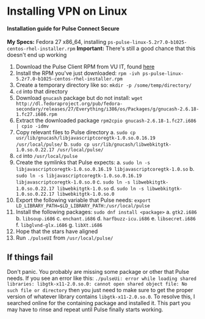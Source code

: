 # Installing VPN on Linux
#### Installation guide for Pulse Connect Secure
**My Specs:** Fedora 27 x86_64, installing `ps-pulse-linux-5.2r7.0-b1025-centos-rhel-installer.rpm`
**Important:** There's still a good chance that this doesn't end up working
1. Download the Pulse Client RPM from VU IT, found [here](https://it.vanderbilt.edu/security/secure-communications/remote-access/linux-download.php)
2. Install the RPM you've just downloaded: `rpm -ivh ps-pulse-linux-5.2r7.0-b1025-centos-rhel-installer.rpm`
3. Create a temporary directory like so: `mkdir -p /some/temp/directory/`
4. `cd` into that directory
5. Download `gnucash` package but do not install: `wget http://dl.fedoraproject.org/pub/fedora-secondary/releases/27/Everything/i386/os/Packages/g/gnucash-2.6.18-1.fc27.i686.rpm`
6. Extract the downloaded package `rpm2cpio gnucash-2.6.18-1.fc27.i686 | cpio -idmv`
7. Copy relevant files to Pulse directory
a. `sudo cp usr/lib/gnucash/libjavascriptcoregtk-1.0.so.0.16.19 /usr/local/pulse/`
b. `sudo cp usr/lib/gnucash/libwebkitgtk-1.0.so.0.22.17 /usr/local/pulse/`
8. `cd` into `/usr/local/pulse`
9. Create the symlinks that Pulse expects:
a. `sudo ln -s libjavascriptcoregtk-1.0.so.0.16.19 libjavascriptcoregtk-1.0.so`
b. `sudo ln -s libjavascriptcoregtk-1.0.so.0.16.19 libjavascriptcoregtk-1.0.so.0`
c. `sudo ln -s libwebkitgtk-1.0.so.0.22.17 libwebkitgtk-1.0.so`
d. `sudo ln -s libwebkitgtk-1.0.so.0.22.17 libwebkitgtk-1.0.so.0`
10. Export the following variable that Pulse needs: `export LD_LIBRARY_PATH=$LD_LIBRARY_PATH:/usr/local/pulse`
11. Install the following packages: `sudo dnf install <package>`
a. `gtk2.i686`
b. `libsoup.i686`
c. `enchant.i686`
d. `harfbuzz-icu.i686`
e. `libsecret.i686`
f. `libglvnd-glx.i686`
g. `libXt.i686`
12. Hope that the stars have aligned
13. Run `./pulseUI` from `/usr/local/pulse/`

## If things fail
Don't panic. You probably are missing some package or other that Pulse needs. If you see an error like this: `./pulseUi: error while loading shared libraries: libgtk-x11-2.0.so.0: cannot open shared object file: No such file or directory` then you just need to make sure to get the proper version of whatever library contains `libgtk-x11-2.0.so.0`. To resolve this, I searched online for the containing package and installed it. This part you may have to rinse and repeat until Pulse finally starts working.